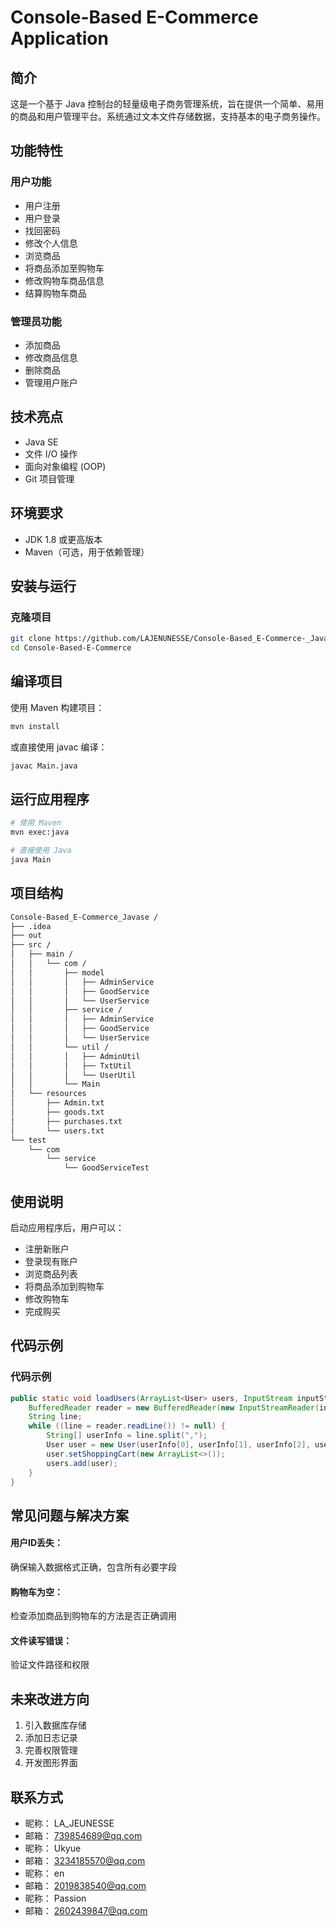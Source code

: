 # Console-Based E-Commerce Application

## 简介

这是一个基于 Java 控制台的轻量级电子商务管理系统，旨在提供一个简单、易用的商品和用户管理平台。系统通过文本文件存储数据，支持基本的电子商务操作。

## 功能特性

### 用户功能
- 用户注册
- 用户登录
- 找回密码
- 修改个人信息
- 浏览商品
- 将商品添加至购物车
- 修改购物车商品信息
- 结算购物车商品

### 管理员功能
- 添加商品
- 修改商品信息
- 删除商品
- 管理用户账户

## 技术亮点

- Java SE
- 文件 I/O 操作
- 面向对象编程 (OOP)
- Git 项目管理

## 环境要求

- JDK 1.8 或更高版本
- Maven（可选，用于依赖管理）

## 安装与运行

### 克隆项目

```bash  
git clone https://github.com/LAJENUNESSE/Console-Based_E-Commerce-_Javase_1.0.git 
cd Console-Based-E-Commerce
```
## 编译项目
使用 Maven 构建项目：

```bash 
mvn install  
```


或直接使用 javac 编译：
```bash 
javac Main.java  
```
## 运行应用程序
```bash 
# 使用 Maven  
mvn exec:java  

# 直接使用 Java  
java Main  
```
## 项目结构
```bash
Console-Based_E-Commerce_Javase /
├── .idea
├── out
├── src /
│   ├── main /
│   │   └── com /
│   │       ├── model 
│   │       │   ├── AdminService
│   │       │   ├── GoodService
│   │       │   └── UserService
│   │       ├── service /
│   │       │   ├── AdminService
│   │       │   ├── GoodService
│   │       │   └── UserService
│   │       └── util /
│   │       │   ├── AdminUtil
│   │       │   ├── TxtUtil
│   │       │   └── UserUtil
│   │       └── Main 
│   └── resources 
│       ├── Admin.txt 
│       ├── goods.txt 
│       ├── purchases.txt 
│       └── users.txt
└── test
    └── com
        └── service 
            └── GoodServiceTest
```

## 使用说明  
启动应用程序后，用户可以：  
- 注册新账户  
- 登录现有账户  
- 浏览商品列表  
- 将商品添加到购物车  
- 修改购物车  
- 完成购买  

## 代码示例

### 代码示例  

```java
public static void loadUsers(ArrayList<User> users, InputStream inputStream) throws IOException {  
    BufferedReader reader = new BufferedReader(new InputStreamReader(inputStream));  
    String line;  
    while ((line = reader.readLine()) != null) {  
        String[] userInfo = line.split(",");  
        User user = new User(userInfo[0], userInfo[1], userInfo[2], userInfo[3]);  
        user.setShoppingCart(new ArrayList<>());  
        users.add(user);  
    }  
}  
```

## 常见问题与解决方案  
#### 用户ID丢失：  
确保输入数据格式正确，包含所有必要字段
#### 购物车为空：  
检查添加商品到购物车的方法是否正确调用
#### 文件读写错误：  
验证文件路径和权限  

## 未来改进方向

1. 引入数据库存储
2. 添加日志记录
3. 完善权限管理
4. 开发图形界面

## 联系方式
- 昵称：
  LA_JEUNESSE
- 邮箱：
  739854689@qq.com
- 昵称：
  Ukyue
- 邮箱：
  3234185570@qq.com
- 昵称：
  en
- 邮箱：
  2019838540@qq.com
- 昵称：
  Passion
- 邮箱：
  2602439847@qq.com
